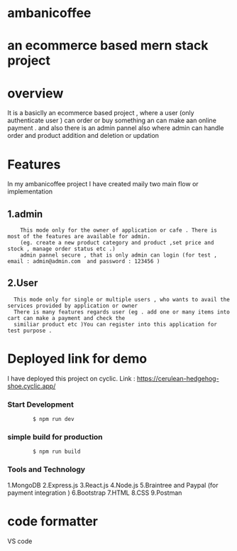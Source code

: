 # ambanicoffee
# an ecommerce based mern stack project
# overview
It is a basiclly an ecommerce based project , where a user (only authenticate user ) can order or buy something an can make aan online payment .
and also there is an admin pannel also where admin can handle order and product addition and deletion or updation
# Features
In my ambanicoffee project I have created maily two main flow or implementation
## 1.admin 
        This mode only for the owner of application or cafe . There is most of the features are available for admin.
        (eg. create a new product category and product ,set price and stock , manage order status etc .)
        admin pannel secure , that is only admin can login (for test , email : admin@admin.com  and password : 123456 )
## 2.User
      This mode only for single or multiple users , who wants to avail the services provided by application or owner 
      There is many features regards user (eg . add one or many items into cart can make a payment and check the 
      similiar product etc )You can register into this application for test purpose .
# Deployed link for demo
I have deployed this project on cyclic.
Link : https://cerulean-hedgehog-shoe.cyclic.app/

### Start Development
            $ npm run dev

### simple build for production
            $ npm run build

### Tools and Technology

1.MongoDB
2.Express.js
3.React.js
4.Node.js
5.Braintree and Paypal (for payment integration )
6.Bootstrap
7.HTML
8.CSS
9.Postman

# code formatter 
 VS code
